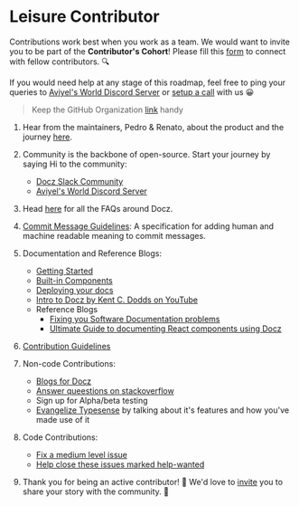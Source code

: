 # Leisure Contributor

Contributions work best when you work as a team. We would want to invite you to be part of the **Contributor's Cohort**! Please fill this [form](https://aviyel.typeform.com/to/KeRCSzd3) to connect with fellow contributors. :mag:

If you would need help at any stage of this roadmap, feel free to ping your queries to [Aviyel's World Discord Server](https://discord.gg/mB5w2D59za) or [setup a call](https://calendly.com/siddharthshiv/contributor-catchup-aviyel) with us :grinning:

>  Keep the GitHub Organization [link](https://github.com/doczjs) handy

1. Hear from the maintainers, Pedro & Renato, about the product and the journey [here](https://www.youtube.com/watch?v=B7IPwnGd7nQ&list=PLQEGxqpF0XxZpDsPZFASuTT9wNZZkpqEE&index=1).

2. Community is the backbone of open-source. Start your journey by saying Hi to the community:
    - [Docz Slack Community](https://docz-workspace.slack.com/join/shared_invite/enQtNzc4ODc2ODA3NzUxLWI0ZmYwY2NhNjhkNDFjN2UzYzlmMDcwZjQyZGY4MWQ1NmQwZDVlZDE4MmE3N2I4MWRjZTAxZjY4ODk4NGMzZjg#/shared-invite/email)
    - [Aviyel's World Discord Server](https://discord.gg/mB5w2D59za)

3. Head [here](https://aviyel.com/projects/9/docz/questions) for all the FAQs around Docz.

4. [Commit Message Guidelines](https://www.conventionalcommits.org/en/v1.0.0/): A specification for adding human and machine readable meaning to commit messages.

5. Documentation and Reference Blogs:
    - [Getting Started](https://www.docz.site/docs/getting-started)
    - [Built-in Components](https://www.docz.site/docs/built-in-components)
    - [Deploying your docs](https://www.docz.site/docs/deploying-your-docs)
    - [Intro to Docz by Kent C. Dodds on YouTube](https://www.youtube.com/watch?v=VCvum6COleQ)
    - Reference Blogs
      - [Fixing you Software Documentation problems](https://aviyel.com/post/1469/fixing-your-software-documentation-problem-in-2022)
      - [Ultimate Guide to documenting React components using Docz](https://aviyel.com/post/1296/ultimate-guide-to-documenting-react-components-using-docz)

6. [Contribution Guidelines](https://github.com/doczjs/docz/blob/main/CONTRIBUTING.md)

7. Non-code Contributions:
    - [Blogs for Docz](https://github.com/aviyeldevrel/Aviyel-Blogs-Review/issues)
    - [Answer queestions on stackoverflow](https://stackoverflow.com/questions/tagged/docz)
    - Sign up for Alpha/beta testing
    - [Evangelize Typesense]() by talking about it's features and how you've made use of it

8. Code Contributions:
    - [Fix a medium level issue](https://github.com/doczjs/docz/issues?q=label%3A%22difficult%3A+medium%22)
    - [Help close these issues marked help-wanted](https://github.com/doczjs/docz/issues?q=label%3A%22help+wanted%22)

9. Thank you for being an active contributor! :tada: We'd love to [invite](https://aviyel.typeform.com/to/nGNeu3hK) you to share your story with the community. :microphone:
